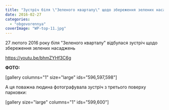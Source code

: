 ```yaml
---
title: "Зустріч біля \"Зеленого кварталу\" щодо збереження зелених насаджень. Бровари. 27 лютого 2016 року"
date: 2016-02-27
categories: 
  - "obgovorennya"
coverImage: "WP-top-11.jpg"
---
```


27 лютого 2016 року біля "Зеленого кварталу" відбулася зустріч щодо збереження зелених насаджень<!--more-->

https://youtu.be/bhmZYHf3C6g

**ФОТО:**

\[gallery columns="1" size="large" ids="596,597,598"\]

А ця поважна людина фотографувала зустріч з третього поверху парковки:

\[gallery size="large" columns="1" ids="599,600"\]

